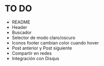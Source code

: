 # TO DO

- README
- Header
- Buscador
- Selector de modo claro/oscuro
- Iconos footer cambian color cuando hover
- Post anterior y Post siguiente
- Compartir en redes
- Integración con Disqus
